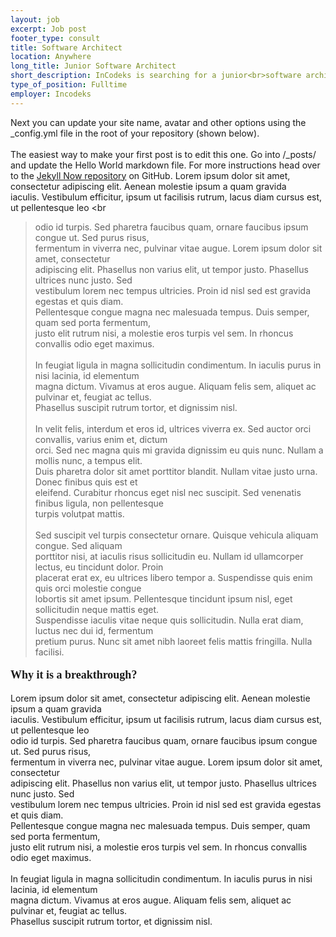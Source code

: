 ```yaml
---
layout: job 
excerpt: Job post 
footer_type: consult
title: Software Architect
location: Anywhere
long_title: Junior Software Architect
short_description: InCodeks is searching for a junior<br>software architect, fulltime.
type_of_position: Fulltime
employer: Incodeks
---
```


Next you can update your site name, avatar and other options using the _config.yml file in the root of your repository (shown below). <br/>
 <br/>
The easiest way to make your first post is to edit this one. Go into /_posts/ and update the Hello World markdown file. For more instructions head over to the [Jekyll Now repository](https://github.com/barryclark/jekyll-now) on GitHub. 
Lorem ipsum dolor sit amet, consectetur adipiscing elit. Aenean molestie ipsum a quam gravida&nbsp;<br>
iaculis. Vestibulum efficitur, ipsum ut facilisis rutrum, lacus diam cursus est, ut pellentesque leo&nbsp;<br
>odio id turpis. Sed pharetra faucibus quam, ornare faucibus ipsum congue ut. Sed purus risus,&nbsp;<br>
fermentum in viverra nec, pulvinar vitae augue. Lorem ipsum dolor sit amet, consectetur&nbsp;<br>
adipiscing elit. Phasellus non varius elit, ut tempor justo. Phasellus ultrices nunc justo. Sed&nbsp;<br>
vestibulum lorem nec tempus ultricies. Proin id nisl sed est gravida egestas et quis diam.&nbsp;<br>
Pellentesque congue magna nec malesuada tempus. Duis semper, quam sed porta fermentum,&nbsp;<br>
justo elit rutrum nisi, a molestie eros turpis vel sem. In rhoncus convallis odio eget maximus.<br>
<br>In feugiat ligula in magna sollicitudin condimentum. In iaculis purus in nisi lacinia, id elementum&nbsp;<br>
magna dictum. Vivamus at eros augue. Aliquam felis sem, aliquet ac pulvinar et, feugiat ac tellus.&nbsp;<br>
Phasellus suscipit rutrum tortor, et dignissim nisl.&nbsp;<br><br>
In velit felis, interdum et eros id, ultrices viverra ex. Sed auctor orci convallis, varius enim et, dictum&nbsp;<br>
orci. Sed nec magna quis mi gravida dignissim eu quis nunc. Nullam a mollis nunc, a tempus elit.&nbsp;<br>
Duis pharetra dolor sit amet porttitor blandit. Nullam vitae justo urna. Donec finibus quis est et&nbsp;<br>
eleifend. Curabitur rhoncus eget nisl nec suscipit. Sed venenatis finibus ligula, non pellentesque&nbsp;<br>
turpis volutpat mattis.<br><br>Sed suscipit vel turpis consectetur ornare. Quisque vehicula aliquam congue. Sed aliquam&nbsp;<br>
porttitor nisi, at iaculis risus sollicitudin eu. Nullam id ullamcorper lectus, eu tincidunt dolor. Proin&nbsp;<br>
placerat erat ex, eu ultrices libero tempor a. Suspendisse quis enim quis orci molestie congue&nbsp;<br>
lobortis sit amet ipsum. Pellentesque tincidunt ipsum nisl, eget sollicitudin neque mattis eget.&nbsp;<br>
Suspendisse iaculis vitae neque quis sollicitudin. Nulla erat diam, luctus nec dui id, fermentum&nbsp;<br>
pretium purus. Nunc sit amet nibh laoreet felis mattis fringilla. Nulla facilisi.</p>
<p class="text-center text-sm-left text-md-left text-lg-center text-xl-center" style="font-weight: bold;font-family: Heebo;font-size: 18px;">Why it is a breakthrough?</p>
<p class="text-sm-left text-md-left text-lg-center text-xl-center">Lorem ipsum dolor sit amet, consectetur adipiscing elit. Aenean molestie ipsum a quam gravida&nbsp;<br>iaculis. Vestibulum efficitur, ipsum ut facilisis rutrum, lacus diam cursus est, ut pellentesque leo&nbsp;<br>odio id turpis. Sed pharetra faucibus quam, ornare faucibus ipsum congue ut. Sed purus risus,&nbsp;<br>fermentum in viverra nec, pulvinar vitae augue. Lorem ipsum dolor sit amet, consectetur&nbsp;<br>adipiscing elit. Phasellus non varius elit, ut tempor justo. Phasellus ultrices nunc justo. Sed&nbsp;<br>vestibulum lorem nec tempus ultricies. Proin id nisl sed est gravida egestas et quis diam.&nbsp;<br>Pellentesque congue magna nec malesuada tempus. Duis semper, quam sed porta fermentum,&nbsp;<br>justo elit rutrum nisi, a molestie eros turpis vel sem. In rhoncus convallis odio eget maximus.<br><br>In feugiat ligula in magna sollicitudin condimentum. In iaculis purus in nisi lacinia, id elementum&nbsp;<br>magna dictum. Vivamus at eros augue. Aliquam felis sem, aliquet ac pulvinar et, feugiat ac tellus.&nbsp;<br>Phasellus suscipit rutrum tortor, et dignissim nisl.&nbsp;<br>